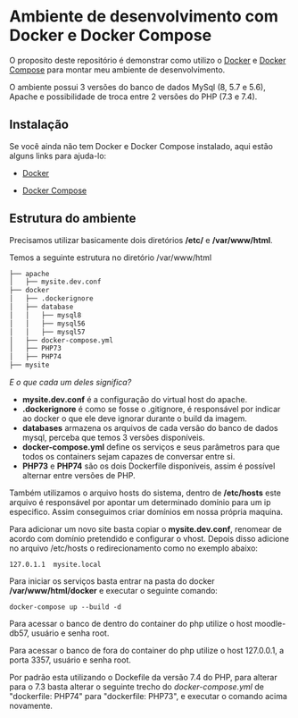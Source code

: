 # Ambiente de desenvolvimento com Docker e Docker Compose

O proposito deste repositório é demonstrar como utilizo o [Docker](https://docs.docker.com/get-started/overview/) e [Docker Compose](https://docs.docker.com/compose/) para montar meu ambiente de desenvolvimento.

O ambiente possui 3 versões do banco de dados MySql (8, 5.7 e 5.6), Apache e possibilidade de troca entre 2 versões do PHP (7.3 e 7.4).

## Instalação

Se você ainda não tem Docker e Docker Compose instalado, aqui estão alguns links para ajuda-lo:

* [Docker](https://docs.docker.com/get-docker/)

* [Docker Compose](https://docs.docker.com/compose/install/)

## Estrutura do ambiente

Precisamos utilizar basicamente dois diretórios **/etc/** e **/var/www/html**.

Temos a seguinte estrutura no diretório /var/www/html

```bash
├── apache
│   ├── mysite.dev.conf
├── docker
│   ├── .dockerignore
│   ├── database
│   │   ├── mysql8
│   │   ├── mysql56
│   │   ├── mysql57
│   ├── docker-compose.yml
│   ├── PHP73
│   ├── PHP74
├── mysite
```

_E o que cada um deles significa?_
  
* **mysite.dev.conf** é a configuração do virtual host do apache.
* **.dockerignore** é como se fosse o .gitignore, é responsável por indicar ao docker o que ele deve ignorar durante o build da imagem.
* **databases** armazena os arquivos de cada versão do banco de dados mysql, perceba que temos 3 versões disponíveis.
* **docker-compose.yml** define os serviços e seus parâmetros para que todos os containers sejam capazes de conversar entre si. 
* **PHP73** e **PHP74** são os dois Dockerfile disponíveis, assim é possível alternar entre versões de PHP.

Também utilizamos o arquivo hosts do sistema, dentro de  **/etc/hosts** este arquivo é responsável por apontar um determinado domínio para um ip especifico. Assim conseguimos criar domínios em nossa própria maquina.

Para adicionar um novo site basta copiar o **mysite.dev.conf**, renomear de acordo com domínio pretendido e configurar o vhost. Depois disso adicione no arquivo /etc/hosts o redirecionamento como no exemplo abaixo:
```
127.0.1.1  mysite.local
```

Para iniciar os serviços basta entrar na pasta do docker **/var/www/html/docker** e executar o seguinte comando:
```
docker-compose up --build -d
```

Para acessar o banco de dentro do container do php utilize o host moodle-db57, usuário e senha root.

Para acessar o banco de fora do container do php utilize o host 127.0.0.1, a porta 3357, usuário e senha root.

Por padrão esta utilizando o Dockefile da versão 7.4 do PHP, para alterar para o 7.3 basta alterar o seguinte trecho do *docker-compose.yml* de "dockerfile: PHP74" para "dockerfile: PHP73", e executar o comando acima novamente.

